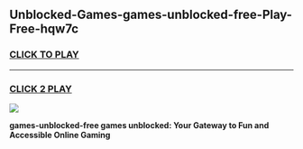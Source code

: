 
## Unblocked-Games-games-unblocked-free-Play-Free-hqw7c
<h3>
<a href="https://premium76.site?title=games-unblocked-free&ref=21A">CLICK TO PLAY</a></h3>
<hr>

<h3>
<a href="https://premium76.site?title=games-unblocked-free&ref=21A">CLICK 2 PLAY</a>
  
</h3>

<a href="https://premium76.site?title=games-unblocked-free&ref=21A"><img src="https://clearcache.store/games.png"></a>


**games-unblocked-free games unblocked: Your Gateway to Fun and Accessible Online Gaming**
